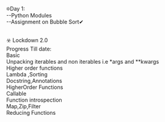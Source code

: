 🔯Day 1:<br />
--Python Modules<br />
--Assignment on Bubble Sort✔<br /><br />


☣️ Lockdown 2.0<br />
  Progress Till date:<br />
     Basic<br />
      Unpacking iterables and non iterables i.e *args and **kwargs<br />
      Higher order functions<br />
      Lambda ,Sorting<br />
      Docstring,Annotations<br />
      HigherOrder Functions<br />
      Callable<br />
      Function introspection<br />
      Map,Zip,Filter<br />
      Reducing Functions<br />
      


      
